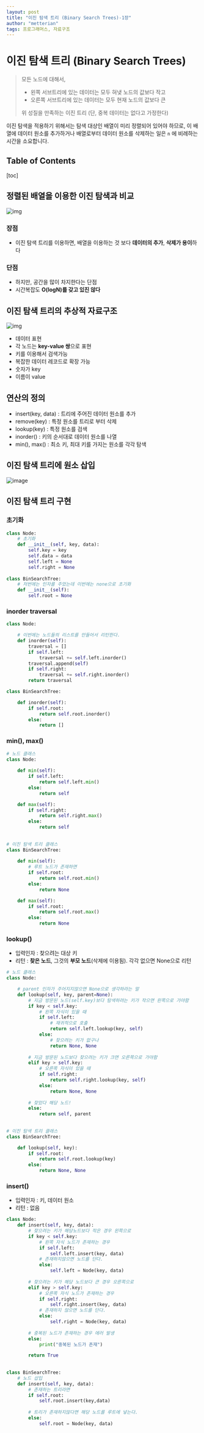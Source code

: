 ```yaml
---
layout: post
title: "이진 탐색 트리 (Binary Search Trees)-1장"
author: "metterian"
tags: 프로그래머스, 자료구조
---
```

# 이진 탐색 트리 (Binary Search Trees)

> 모든 노드에 대해서,
>
> - 왼쪽 서브트리에 있는 데이터는 모두 혀냊 노드의 값보다 작고
> - 오른쪽 서브트리에 있는 데이터는 모두 현재 노드의 값보다 큰 
>
> 위 성질을 만족하는 이진 트리 (단, 중복 데이터는 없다고 가정한다)

 이진 탐색을 적용하기 위해서는 탐색 대상인 배열이 미리 정렬되어 있어야 하므로, 이 배열에 데이터 원소를 추가하거나 배열로부터 데이터 원소를 삭제하는 일은 `n` 에 비례하는 시간을 소요합니다.



## Table of Contents

[toc]



## 정렬된 배열을 이용한 이진 탐색과 비교

![img](https://media.vlpt.us/images/inyong_pang/post/7321a994-acd5-4905-91f6-794419f21ee5/image.png)

### 장점

- 이진 탐색 트리를 이용하면, 배열을 이용하는 것 보다
  **데이터의 추가**, **삭제가 용이**하다

### 단점

- 하지만, 공간을 많이 차지한다는 단점
- 시간복잡도 **O(logN)를 갖고 있진 않다**



## 이진 탐색 트리의 추상적 자료구조

![img](https://media.vlpt.us/images/inyong_pang/post/aafd2b60-cbd1-49dd-862c-015a3488ca91/image.png)

- 데이터 표현
- 각 노드는 **key-value 쌍**으로 표현
- 키를 이용해서 검색가능
- 복잡한 데이터 레코드로 확장 가능
- 숫자가 key
- 이름이 value

## 연산의 정의

- insert(key, data) : 트리에 주어진 데이터 원소를 추가
- remove(key) : 특정 원소를 트리로 부터 삭제
- lookup(key) : 특정 원소를 검색
- inorder() : 키의 순서대로 데이터 원소를 나열
- min(), max() : 최소 키, 최대 키를 가지는 원소를 각각 탐색

## 이진 탐색 트리에 원소 삽입

![image](https://media.vlpt.us/images/inyong_pang/post/4feae03f-c3c8-4f51-b939-837bef47a682/image.png)

## 이진 탐색 트리 구현

### 초기화

```python
class Node:
    # 초기화
    def __init__(self, key, data):
        self.key = key
        self.data = data
        self.left = None
        self.right = None
        
class BinSearchTree:
    # 저번에는 인자를 주었는데 이번에는 none으로 초기화
    def __init__(self):
        self.root = None
```

### inorder traversal

```python
class Node:

    # 이번에는 노드들의 리스트를 만들어서 리턴한다.
    def inorder(self):
        traversal = []
        if self.left:
            traversal += self.left.inorder()
        traversal.append(self)
        if self.right:
            traversal += self.right.inorder()
        return traversal

class BinSearchTree:

    def inorder(self):
        if self.root:
            return self.root.inorder()
        else:
            return []
```

### min(), max()

```python
# 노드 클래스
class Node:
    
    def min(self):
        if self.left:
            return self.left.min()
        else:
            return self

    def max(self):
        if self.right:
            return self.right.max()
        else:
            return self
            
            
# 이진 탐색 트리 클래스
class BinSearchTree:
    
    def min(self):
        # 루트 노드가 존재하면
        if self.root:
            return self.root.min()
        else:
            return None

    def max(self):
        if self.root:
            return self.root.max()
        else:
            return None
```



### lookup()

- 입력인자 : 찾으려는 대상 키
- 리턴 : **찾은 노드**, 그것의 **부모 노드**(삭제에 이용됨). 각각 없으면 None으로 리턴

```python
# 노드 클래스
class Node:

    # parent 인자가 주어지지않으면 None으로 생각하라는 말
    def lookup(self, key, parent=None):
        # 지금 방문된 노드(self.key)보다 탐색하려는 키가 작으면 왼쪽으로 가야함
        if key < self.key:
            # 왼쪽 자식이 있을 때
            if self.left:
                # 재귀적으로 호출
                return self.left.lookup(key, self)
            else:
                # 찾으려는 키가 없구나
                return None, None
        
        # 지금 방문된 노드보다 찾으려는 키가 크면 오른쪽으로 가야함
        elif key > self.key:
            # 오른쪽 자식이 있을 때
            if self.right:
                return self.right.lookup(key, self)
            else:
                return None, None
        
        # 찾았다 해당 노드!
        else:
            return self, parent
            
            
# 이진 탐색 트리 클래스
class BinSearchTree:

    def lookup(self, key):
        if self.root:
            return self.root.lookup(key)
        else:
            return None, None
```

### insert()

- 입력인자 : 키, 데이터 원소
- 리턴 : 없음

```python
class Node:
    def insert(self, key, data):
        # 찾으려는 키가 해당노드보다 작은 경우 왼쪽으로
        if key < self.key:
            # 왼쪽 자식 노드가 존재하는 경우
            if self.left:
                self.left.insert(key, data)
            # 존재하지않으면 노드를 단다.
            else:
                self.left = Node(key, data)
                
        # 찾으려는 키가 해당 노드보다 큰 경우 오른쪽으로        
        elif key > self.key:
            # 오른쪽 자식 노드가 존재하는 경우 
            if self.right:
                self.right.insert(key, data)
            # 존재하지 않으면 노드를 단다.
            else:
                self.right = Node(key, data)
                
        # 중복된 노드가 존재하는 경우 에러 발생
        else:
            print("중복된 노드가 존재")

        return True
        
        
class BinSearchTree:
    # 노드 삽입
    def insert(self, key, data):
        # 존재하는 트리라면
        if self.root:
            self.root.insert(key,data)
        
        # 트리가 존재하지않다면 해당 노드를 루트에 넣는다.
        else:
            self.root = Node(key, data)
```